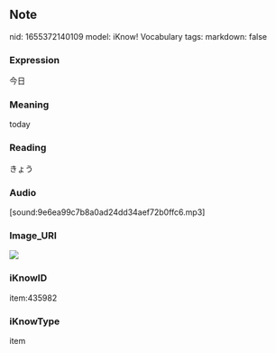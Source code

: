 ## Note
nid: 1655372140109
model: iKnow! Vocabulary
tags: 
markdown: false

### Expression
今日

### Meaning
today

### Reading
きょう

### Audio
[sound:9e6ea99c7b8a0ad24dd34aef72b0ffc6.mp3]

### Image_URI
<img src="f5cd0090093566eb88dc90001a7b15a1.jpg">

### iKnowID
item:435982

### iKnowType
item
